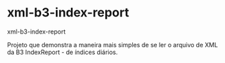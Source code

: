 # xml-b3-index-report
xml-b3-index-report

Projeto que demonstra a maneira mais simples de se ler o arquivo de XML da B3 IndexReport - de índices diários.

